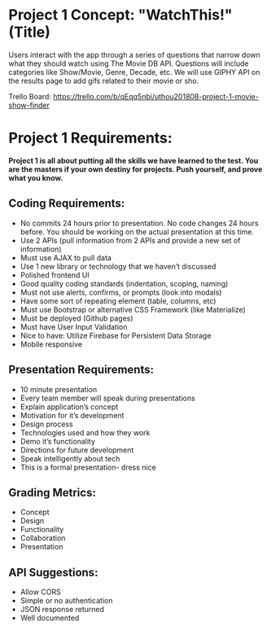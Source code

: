 # Project 1 Concept: "WatchThis!" (Title)

Users interact with the app through a series of questions that narrow down what they should watch using The Movie DB API. Questions will include categories like Show/Movie, Genre, Decade, etc. We will use GIPHY API on the results page to add gifs related to their movie or sho. 

Trello Board: https://trello.com/b/qEqq5nbi/uthou201808-project-1-movie-show-finder

# Project 1 Requirements:

**Project 1 is all about putting all the skills we have learned to the test. You are the masters if your own destiny for projects. Push yourself, and prove what you know.**

## Coding Requirements: 
- No commits 24 hours prior to presentation. No code changes 24 hours before. You should be working on the actual presentation at this time. 
- Use 2 APIs (pull information from 2 APIs and provide a new set of information)
- Must use AJAX to pull data
- Use 1 new library or technology that we haven’t discussed
- Polished frontend UI
- Good quality coding standards (indentation, scoping, naming)
- Must not use alerts, confirms, or prompts (look into modals)
- Have some sort of repeating element (table, columns, etc)
- Must use Bootstrap or alternative CSS Framework (like Materialize)
- Must be deployed (Github pages)
- Must have User Input Validation
- Nice to have: Utilize Firebase for Persistent Data Storage 
- Mobile responsive

## Presentation Requirements: 
- 10 minute presentation 
- Every team member will speak during presentations 
- Explain application’s concept
- Motivation for it’s development
- Design process
- Technologies used and how they work 
- Demo it’s functionality 
- Directions for future development 
- Speak intelligently about tech
- This is a formal presentation- dress nice 

## Grading Metrics:
- Concept
- Design
- Functionality
- Collaboration
- Presentation

## API Suggestions: 
- Allow CORS
- Simple or no authentication
- JSON response returned
- Well documented






